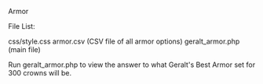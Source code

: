 Armor

File List:

css/style.css
armor.csv (CSV file of all armor options)
geralt_armor.php (main file)

Run geralt_armor.php to view the answer to what Geralt's Best Armor set for 300 crowns will be.
